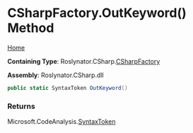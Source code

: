 <a name="_top"></a>

# CSharpFactory\.OutKeyword\(\) Method

[Home](../../../../README.md#_top)

**Containing Type**: Roslynator\.CSharp\.[CSharpFactory](../README.md#_top)

**Assembly**: Roslynator\.CSharp\.dll

```csharp
public static SyntaxToken OutKeyword()
```

### Returns

Microsoft\.CodeAnalysis\.[SyntaxToken](https://docs.microsoft.com/en-us/dotnet/api/microsoft.codeanalysis.syntaxtoken)

